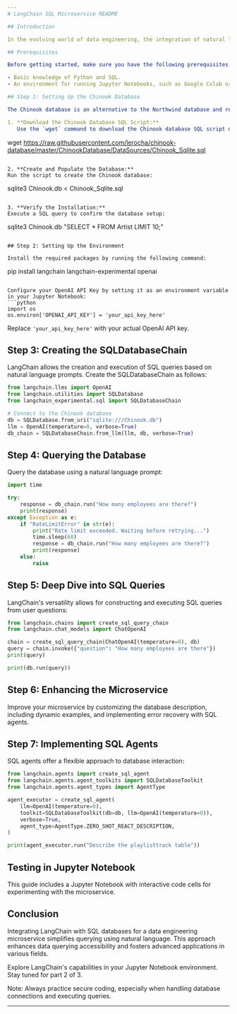 ```yaml
---
# LangChain SQL Microservice README

## Introduction

In the evolving world of data engineering, the integration of natural language processing (NLP) with SQL databases has revolutionized data interactions. LangChain, a sophisticated library for building language model applications, enables querying SQL databases using natural language. This README will guide you through the process of setting up and using LangChain to develop a data engineering microservice, including setting up the Chinook database in a Jupyter Notebook environment. This setup closely follows LangChain documentation but adds additional steps to package the application and test it on an AWS EC2 instance in part 2 and 3.

## Prerequisites

Before getting started, make sure you have the following prerequisites:

- Basic knowledge of Python and SQL.
- An environment for running Jupyter Notebooks, such as Google Colab or JupyterLab.

## Step 1: Setting Up the Chinook Database

The Chinook database is an alternative to the Northwind database and represents a digital media store with various tables. Follow these steps to install the Chinook database in Google Colab:

1. **Download the Chinook Database SQL Script:**
   Use the `wget` command to download the Chinook database SQL script directly in your notebook:
   ```
   wget https://raw.githubusercontent.com/lerocha/chinook-database/master/ChinookDatabase/DataSources/Chinook_Sqlite.sql
   ```

2. **Create and Populate the Database:**
   Run the script to create the Chinook database:
   ```
   sqlite3 Chinook.db < Chinook_Sqlite.sql
   ```

3. **Verify the Installation:**
   Execute a SQL query to confirm the database setup:
   ```
   sqlite3 Chinook.db "SELECT * FROM Artist LIMIT 10;"
   ```

## Step 2: Setting Up the Environment

Install the required packages by running the following command:
```
pip install langchain langchain-experimental openai
```

Configure your OpenAI API Key by setting it as an environment variable in your Jupyter Notebook:
```python
import os
os.environ['OPENAI_API_KEY'] = 'your_api_key_here'
```
Replace `'your_api_key_here'` with your actual OpenAI API key.

## Step 3: Creating the SQLDatabaseChain

LangChain allows the creation and execution of SQL queries based on natural language prompts. Create the SQLDatabaseChain as follows:

```python
from langchain.llms import OpenAI
from langchain.utilities import SQLDatabase
from langchain_experimental.sql import SQLDatabaseChain

# Connect to the Chinook database
db = SQLDatabase.from_uri("sqlite:///Chinook.db")
llm = OpenAI(temperature=0, verbose=True)
db_chain = SQLDatabaseChain.from_llm(llm, db, verbose=True)
```

## Step 4: Querying the Database

Query the database using a natural language prompt:

```python
import time

try:
    response = db_chain.run("How many employees are there?")
    print(response)
except Exception as e:
    if "RateLimitError" in str(e):
        print("Rate limit exceeded. Waiting before retrying...")
        time.sleep(60)
        response = db_chain.run("How many employees are there?")
        print(response)
    else:
        raise
```

## Step 5: Deep Dive into SQL Queries

LangChain's versatility allows for constructing and executing SQL queries from user questions:

```python
from langchain.chains import create_sql_query_chain
from langchain.chat_models import ChatOpenAI

chain = create_sql_query_chain(ChatOpenAI(temperature=0), db)
query = chain.invoke({"question": "How many employees are there"})
print(query)

print(db.run(query))
```

## Step 6: Enhancing the Microservice

Improve your microservice by customizing the database description, including dynamic examples, and implementing error recovery with SQL agents.

## Step 7: Implementing SQL Agents

SQL agents offer a flexible approach to database interaction:

```python
from langchain.agents import create_sql_agent
from langchain.agents.agent_toolkits import SQLDatabaseToolkit
from langchain.agents.agent_types import AgentType

agent_executor = create_sql_agent(
    llm=OpenAI(temperature=0),
    toolkit=SQLDatabaseToolkit(db=db, llm=OpenAI(temperature=0)),
    verbose=True,
    agent_type=AgentType.ZERO_SHOT_REACT_DESCRIPTION,
)

print(agent_executor.run("Describe the playlisttrack table"))
```

## Testing in Jupyter Notebook

This guide includes a Jupyter Notebook with interactive code cells for experimenting with the microservice.

## Conclusion

Integrating LangChain with SQL databases for a data engineering microservice simplifies querying using natural language. This approach enhances data querying accessibility and fosters advanced applications in various fields.

Explore LangChain's capabilities in your Jupyter Notebook environment. Stay tuned for part 2 of 3.

Note: Always practice secure coding, especially when handling database connections and executing queries.

---
```

